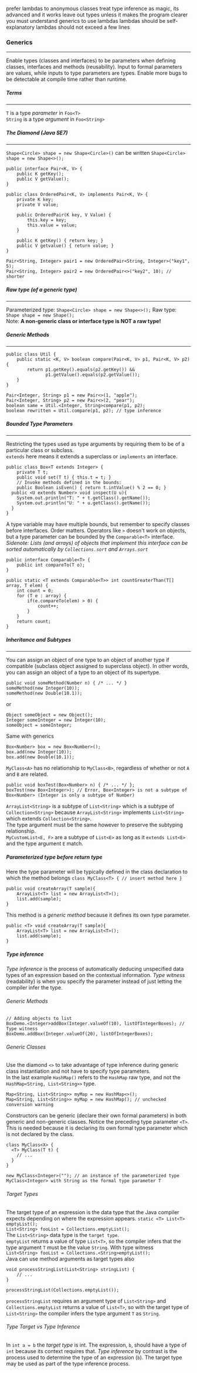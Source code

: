 prefer lambdas to anonymous classes
treat type inference as magic, its advanced and it works
leave out types unless it makes the program clearer
you must understand generics to use lambdas
lambdas should be self-explanatory
lambdas should not exceed a few lines


### Generics
---
Enable types (classes and interfaces) to be parameters when defining classes, interfaces and methods (reusability). Input to formal parameters are values, while inputs to type parameters are types.
Enable more bugs to be detectable at compile time rather than runtime.

##### Terms
---
`T` is a type *parameter* in `Foo<T>`  
`String` is a type *argument* in `Foo<String>`  


##### The Diamond (Java SE7) 
---
`Shape<Circle> shape = new Shape<Circle>()` can be written `Shape<Circle> shape = new Shape<>();`
```
public interface Pair<K, V> {
	public K getKey();
	public V getValue();	 
}

public class OrderedPair<K, V> implements Pair<K, V> {
	private K key;
	private V value;

	public OrderedPair(K key, V Value) {
		this.key = key;
		this.value = value;
	}

	public K getKey() { return key; }
	public V getvalue() { return value; }
}

Pair<String, Integer> pair1 = new OrderedPair<String, Integer>("key1", 5);
Pair<String, Integer> pair2 = new OrderedPair<>("key2", 10); // shorter
```

##### Raw type (of a generic type)
---
Parameterized type: `Shape<Circle> shape = new Shape<>();`
Raw type: `Shape shape = new Shape();`  
Note: **A non-generic class or interface type is NOT a raw type!**

##### Generic Methods
---
```
public class Util {
    public static <K, V> boolean compare(Pair<K, V> p1, Pair<K, V> p2) {
        return p1.getKey().equals(p2.getKey()) &&
               p1.getValue().equals(p2.getValue());
    }
}
```
```  
Pair<Integer, String> p1 = new Pair<>(1, "apple");
Pair<Integer, String> p2 = new Pair<>(2, "pear");
boolean same = Util.<Integer, String>compare(p1, p2);
boolean rewritten = Util.compare(p1, p2); // type inference
```  

##### Bounded Type Parameters
---
Restricting the types used as type arguments by requiring them to be of a particular class or subclass.  
`extends` here means it extends a superclass or `implements` an interface.  
```
public class Box<T extends Integer> {
	private T t;
	public void set(T t) { this.t = t; }	
	// Invoke methods defined in the bounds:
	public Boolean isEven() { return t.intValue() % 2 == 0; }
  public <U extends Number> void inspect(U u){
    System.out.println("T: " + t.getClass().getName());
    System.out.println("U: " + u.getClass().getName());
  }
}

```
A type variable may have multiple bounds, but remember to specify classes before interfaces. Order matters.
Operators like `>` doesn't work on objects, but a type parameter can be bounded by the `Comparable<T>` interface.
*Sidenote: Lists (and arrays) of objects that implement this interface can be sorted automatically by `Collections.sort` and `Arrays.sort`*
```
public interface Comparable<T> {
	public int compareTo(T o);
}

public static <T extends Comparable<T>> int countGreaterThan(T[] array, T elem) {
	int count = 0;
	for (T e : array) {
		if(e.compareTo(elem) > 0) {
			count++;
		}
	}
	return count;
}
```

##### Inheritance and Subtypes
---
You can assign an object of one type to an object of another type if compatible (subclass object assigned to superclass object). In other words, you can assign an object of a type to an object of its supertype.
```
public void someMethod(Number n) { /* ... */ }
someMethod(new Integer(10)); 
someMethod(new Double(10.1));
```
or
```
Object someObject = new Object();
Integer someInteger = new Integer(10);
someObject = someInteger;   
```
Same with generics
```
Box<Number> box = new Box<Number>();
box.add(new Integer(10));  
box.add(new Double(10.1));  
```

`MyClass<A>` has no relationship to `MyClass<B>`, regardless of whether or not `A` and `B` are related.
```
public void boxTest(Box<Number> n) { /* ... */ };
boxTest(new Box<Integer>); // Error, Box<Integer> is not a subtype of Box<Number> (Integer is only a subtype of Number)
```

`ArrayList<String>` is a subtype of `List<String>` which is a subtype of `Collection<String>` because `ArrayList<String>` implements `List<String>` which extends `Collection<String>`.  
The type argument must be the same however to preserve the subtyping relationship.  
`MyCustomList<E, F>` are a subtype of `List<E>` as long as it `extends List<E>` and the type argument `E` match. 

##### Parameterized type before return type

Here the type parameter will be typically defined in the class declaration to which the method belongs `class MyClass<T> { // insert method here }`
```
public void createArray(T sample){
    ArrayList<T> list = new ArrayList<T>();
    list.add(sample);
}
```
This method is a *generic method* because it defines its own type parameter.
```
public <T> void createArray(T sample){
    ArrayList<T> list = new ArrayList<T>();
    list.add(sample);
}
```

##### Type inference

*Type inference* is the process of automatically deducing unspecified data types of an expression based on the contextual information.
*Type witness* (readability) is when you specify the parameter instead of just letting the compiler infer the type.  
###### Generic Methods
```
// Adding objects to list
BoxDemo.<Integer>addBox(Integer.valueOf(10), listOfIntegerBoxes); // Type witness
BoxDemo.addBox(Integer.valueOf(20), listOfIntegerBoxes);
```
###### Generic Classes
Use the diamond `<>` to take advantage of type inference during generic class instantiation and not have to specify type parameters.  
In the last example `HashMap()` refers to the `HashMap` raw type, and not the `HashMap<String, List<String>>` type.
```
Map<String, List<String>> myMap = new HashMap<>();
Map<String, List<String>> myMap = new HashMap(); // unchecked conversion warning
```

Constructors can be generic (declare their own formal parameters) in both generic and non-generic classes. Notice the preceding type parameter `<T>`. This is needed because it is declaring its own formal type parameter which is not declared by the class.
```
class MyClass<X> {
  <T> MyClass(T t) {
    // ...
  }
}

new MyClass<Integer>(""); // an instance of the parameterized type MyClass<Integer> with String as the formal type parameter T
```

###### Target Types
The target type of an expression is the data type that the Java compiler expects depending on where the expression appears.
`static <T> List<T> emptyList();`  
`List<String> fooList = Collections.emptyList();`  
The `List<String>` data type is the `target type`.  
`emptyList` returns a value of type `List<T>`, so the compiler infers that the type argument `T` must be the value `String`. 
With type witness  
`List<String> fooList = Collections.<String>emptyList();`  
Java can use method arguments as target types also
```
void processStringList(List<String> stringList) {
	// ...
}

processStringList(Collections.emptyList());
```
`processStringList` requires an argument type of `List<String>` and `Collections.emptyList` returns a value of `List<T>`, so with the target type of `List<String>` the compiler infers the type argument `T` as `String`. 


###### Type Target vs Type Inference

In `int a = b` the *target type* is int. The expression, `b`, should have a type of `int` because its context requires that. 
*Type inference* by contrast is the process used to determine the type of an expression (`b`). The target type may be used as part of the type inference process. 



